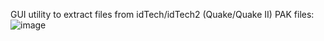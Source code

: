 GUI utility to extract files from idTech/idTech2 (Quake/Quake II) PAK files:
![image](https://github.com/user-attachments/assets/f37bc8de-e6b7-4752-9601-50581edac580)

